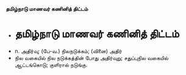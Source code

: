 **தமிழ்நாடு மாணவர் கணினித் திட்டம்**
- # தமிழ்நாடு மாணவர் கணினித் திட்டம்
- n. அதிர்வு; (பே-வ.) நிலநடுக்கம்; (வினை) அதிர்
- நில வகையில் நில நடுக்கத்தின் போது அதிர்வுறு; சதுப்புநில வகையில் ஆட்டங்கொடு; குளிரால் நடுங்கு.

